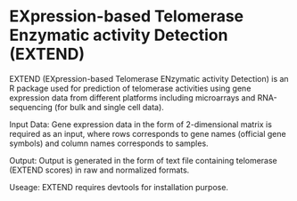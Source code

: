 # EXpression-based Telomerase Enzymatic activity Detection (EXTEND)

EXTEND (EXpression-based Telomerase ENzymatic activity Detection) is an R package used for prediction of telomerase activities using gene expression data from different platforms including microarrays and RNA-sequencing (for bulk and single cell data). 

Input Data: Gene expression data in the form of 2-dimensional matrix is required as an input, where rows corresponds to gene names (official gene symbols) and column names corresponds to samples.

Output: Output is generated in the form of text file containing telomerase (EXTEND scores) in raw and normalized formats.

Useage: EXTEND requires devtools for installation purpose.

 
